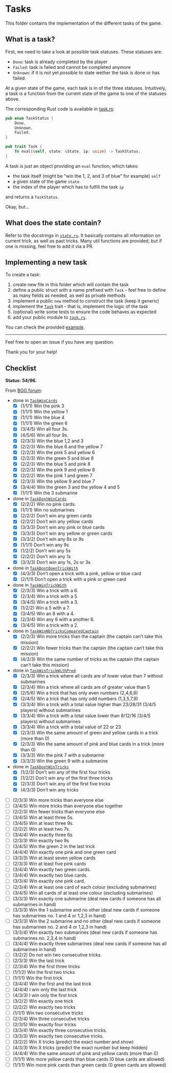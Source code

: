 # Tasks

This folder contains the implementation of the different tasks of the game.

## What is a task?

First, we need to take a look at possible task statuses. These statuses are:

- `Done`: task is already completed by the player
- `Failed`: task is failed and cannot be completed anymore
- `Unknown`: if it is not yet possible to state wether the task is done or has failed.

At a given state of the game, each task is in of the three statuses. Intuitively, a task is a function from the current state of the game to one of the statuses above.

The corresponding Rust code is available in [task.rs](../task.rs):

```rust
pub enum TaskStatus {
    Done,
    Unknown,
    Failed,
}

pub trait Task {
    fn eval(&self, state: &State, ip: usize) -> TaskStatus;
}
```

A task is just an object providing an `eval` function, which takes:

- the task itself (might be "win the 1, 2, and 3 of blue" for example) `self`
- a given state of the game `state`
- the index of the player which has to fulfill the task `ip`

and returns a `TaskStatus`.

Okay, but...

## What does the state contain?

Refer to the docstrings in [`state.rs`](../state.rs). It basically contains all information on current trick, as well as past tricks. Many util functions are provided, but if one is missing, feel free to add it via a PR.

## Implementing a new task

To create a task:

1. create new file in this folder which will contain the task
2. define a public struct with a name prefixed with `Task` - feel free to define as many fields as needed, as well as private methods
3. implement a public `new` method to construct the task (keep it generic)
4. implement the [`Task`](../task.rs) trait - that is, implement the logic of the task
5. (optional) write some tests to ensure the code behaves as expected
6. add your public module to [`task.rs`](../task.rs).

You can check the provided [example](win_cards.rs).

---

Feel free to open an issue if you have any question.

Thank you for your help!

## Checklist

**Status: 54/96.**

From [BGG forum](https://boardgamegeek.com/thread/2631311/all-the-mission-cards):

- done in [`TaskWinCards`](win_cards.rs)
  - [x] (1/1/1) Win the pink 3
  - [x] (1/1/1) Win the yellow 1
  - [x] (1/1/1) Win the blue 4
  - [x] (1/1/1) Win the green 6
  - [x] (3/4/5) Win all four 3s.
  - [x] (4/5/6) Win all four 9s.
  - [x] (2/3/3) Win the blue 1,2 and 3
  - [x] (2/2/3) Win the blue 6 and the yellow 7
  - [x] (2/2/3) Win the pink 5 and yellow 6
  - [x] (2/2/3) Win the green 5 and blue 8
  - [x] (2/2/3) Win the blue 5 and pink 8
  - [x] (2/2/3) Win the pink 9 and yellow 8
  - [x] (2/2/2) Win the pink 1 and green 7
  - [x] (2/3/3) Win the yellow 9 and blue 7
  - [x] (3/4/4) Win the green 3 and the yellow 4 and 5
  - [x] (1/1/1) Win the 3 submarine
- done in [`TaskDontWinCards`](dont_win_cards.rs)
  - [x] (2/2/2) Win no pink cards.
  - [x] (1/1/1) Win no submarines
  - [x] (2/2/2) Don’t win any green cards
  - [x] (2/2/2) Don’t win any yellow cards
  - [x] (3/3/3) Don’t win any pink or blue cards
  - [x] (3/3/3) Don’t win any yellow or green cards
  - [x] (3/3/2) Don’t win any 8s or 9s
  - [x] (1/1/1) Don’t win any 9s
  - [x] (1/2/2) Don’t win any 5s
  - [x] (2/2/2) Don’t win any 1s
  - [x] (3/3/3) Don’t win any 1s, 2s or 3s
- done in [`TaskDontOpenTrickWith`](dont_open_trick_with.rs)
  - [x] (4/3/3) Don’t open a trick with a pink, yellow or blue card
  - [x] (2/1/1) Don’t open a trick with a pink or green card
- done in [`TaskWinTrickWith`](win_trick_with.rs)
  - [x] (2/3/3) Win a trick with a 6.
  - [x] (2/3/4) Win a trick with a 5.
  - [x] (3/4/5) Win a trick with a 3.
  - [x] (1/2/2) Win a 5 with a 7.
  - [x] (3/4/5) Win an 8 with a 4.
  - [x] (2/3/4) Win any 6 with a another 6.
  - [x] (3/4/5) Win a trick with a 2.
- done in [`TaskWinNbTricksComparedCaptain`](win_nb_tricks_compared_captain.rs)
  - [x] (2/2/3) Win more tricks than the captain (the captain can’t take this mission)
  - [x] (2/2/2) Win fewer tricks than the captain (the captain can’t take this mission)
  - [x] (4/3/3) Win the same number of tricks as the captain (the captain can’t take this mission)
- done in [`TaskWinTrickWithPred`](win_trick_with_pred.rs)
  - [x] (2/3/3) Win a trick where all cards are of lower value than 7 without submarines
  - [x] (2/3/4) Win a trick where all cards are of greater value than 5
  - [x] (2/5/6) Win a trick that has only even numbers (2,4,6,8)
  - [x] (2/4/5) Win a trick that has only odd numbers (1,3,5,7,9)
  - [x] (3/3/4) Win a trick with a total value higher than 23/28/31 (3/4/5 players) without submarines
  - [x] (3/3/4) Win a trick with a total value lower than 8/12/16 (3/4/5 players) without submarines
  - [x] (3/3/4) Win a trick with a total value of 22 or 23
  - [x] (2/3/3) Win the same amount of green and yellow cards in a trick (more than 0)
  - [x] (2/3/3) Win the same amount of pink and blue cards in a trick (more than 0)
  - [x] (3/3/3) Win the pink 7 with a submarine
  - [x] (3/3/3) Win the green 9 with a submarine
- done in [`TaskDontWinTricks`](dont_win_tricks.rs)
  - [x] (1/2/3) Don’t win any of the first four tricks
  - [x] (1/2/2) Don’t win any of the first three tricks
  - [x] (2/3/3) Don’t win any of the first five tricks
  - [x] (4/3/3) Don’t win any tricks
- [ ] (2/3/3) Win more tricks than everyone else
- [ ] (3/4/5) Win more tricks than everyone else together
- [ ] (2/2/3) Win fewer tricks than everyone else
- [ ] (3/4/5) Win at least three 5s.
- [ ] (3/4/5) Win at least three 9s.
- [ ] (2/2/2) Win at least two 7s.
- [ ] (3/4/4) Win exactly three 6s
- [ ] (2/3/3) Win exactly two 9s
- [ ] (3/4/5) Win the green 2 in the last trick
- [ ] (4/4/4) Win exactly one pink and one green card
- [ ] (3/3/3) Win at least seven yellow cards
- [ ] (2/3/3) Win at least five pink cards
- [ ] (3/4/4) Win exactly two green cards.
- [ ] (3/4/4) Win exactly two blue cards.
- [ ] (3/3/4) Win exactly one pink card.
- [ ] (2/3/4) Win at least one card of each colour (excluding submarines)
- [ ] (3/4/5) Win all cards of at least one colour (excluding submarines)
- [ ] (3/3/3) Win exactly one submarine (deal new cards if someone has all submarines in hand)
- [ ] (3/3/3) Win the 1 submarine and no other (deal new cards if someone has submarines no. 1 and 4 or 1,2,3 in hand)
- [ ] (3/3/3) Win the 2 submarine and no other (deal new cards if someone has submarines no. 2 and 4 or 1,2,3 in hand)
- [ ] (3/3/4) Win exactly two submarines (deal new cards if someone has submarines no. 2,3,4 in hand)
- [ ] (3/4/4) Win exactly three submarines (deal new cards if someone has all submarines in hand)
- [ ] (3/2/2) Do not win two consecutive tricks.
- [ ] (2/3/3) Win the last trick
- [ ] (2/3/4) Win the first three tricks
- [ ] (1/1/2) Win the first two tricks
- [ ] (1/1/1) Win the first trick
- [ ] (3/4/4) Win the first and the last trick
- [ ] (4/4/4) I win only the last trick
- [ ] (4/3/3) I win only the first trick
- [ ] (3/2/2) Win exactly one trick
- [ ] (2/2/2) Win exactly two tricks
- [ ] (1/1/1) Win two consecutive tricks
- [ ] (2/3/4) Win three consecutive tricks
- [ ] (2/3/5) Win exactly four tricks
- [ ] (3/3/4) Win exactly three consecutive tricks.
- [ ] (3/3/3) Win exactly two consecutive tricks.
- [ ] (3/2/2) Win X tricks (predict the exact number and show)
- [ ] (4/3/3) Win X tricks (predict the exact number but keep hidden)
- [ ] (4/4/4) Win the same amount of pink and yellow cards (more than 0)
- [ ] (1/1/1) Win more yellow cards than blue cards (0 blue cards are allowed)
- [ ] (1/1/1) Win more pink cards than green cards (0 green cards are allowed)
